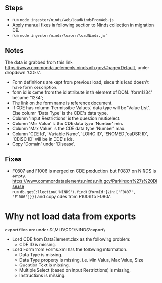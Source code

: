 ## Steps
* run `node ingester/ninds/web/loadNindsFromWeb.js`
* Apply manual fixes in following section to Ninds collection in migration DB.
* run `node ingester/ninds/loader/loadNinds.js'`

## Notes
The data is grabbed from this link: https://www.commondataelements.ninds.nih.gov/#page=Default, under dropdown 'CDEs'.
* Form definitions are kept from previous load, since this load doesn't have form description.
* form id is come from the id attribute in th element of DOM. 'form1234' became '1234';
* The link on the form name is reference document.
* If CDE has column 'Permissible Values', data type will be 'Value List'. Else column 'Data Type' is the CDE's data type.
* Column 'Input Restrictions' is the question mutiselect.
* Column 'Min Value' is the CDE data type 'Number' min.
* Column 'Max Value' is the CDE data type 'Number' max.
* Column 'CDE Id', 'Variable Name', 'LOINC ID', 'SNOMED','caDSR ID', 'CDISC ID' will be in CDE's ids.
* Copy 'Domain' under 'Disease'.

## Fixes
* F0807 and F1006 is merged on CDE production, but F0807 on NINDS is empty. https://www.commondataelements.ninds.nih.gov/Parkinson%27s%20Disease \
run `db.getCollection('NINDS').find({formId:{$in:['F0807', 'F1006']}})` and copy cdes from F1006 to F0807.

# Why not load data from exports
export files are under S:\MLB\CDE\NINDS\export\
* Load CDE from DataElement.xlsx as the following problem:
    * CDE ID is missing. 
* Load Form from Forms.xml has the following information.
    * Data Type is missing.
    * Data Type property is missing, i.e. Min Value, Max Value, Size.
    * Question Text is missing.
    * Multiple Select (based on Input Restrictions) is missing, 
    * Instructions is missing.
